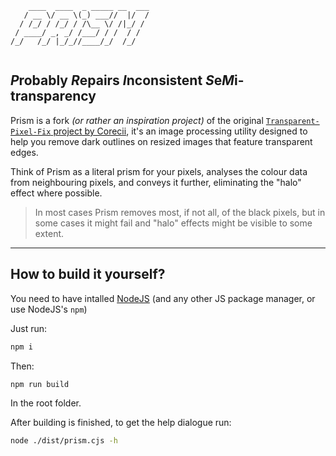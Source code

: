 ```
    ____  ____  _ _____ __  ___
   / __ \/ __ \(_) ___//  |/  /
  / /_/ / /_/ / /\__ \/ /|_/ / 
 / ____/ _, _/ /___/ / /  / /  
/_/   /_/ |_/_//____/_/  /_/   
                               
```

## *P*robably *R*epairs *I*nconsistent *S*e*M*i-transparency

Prism is a fork *(or rather an inspiration project)* of the original [`Transparent-Pixel-Fix` project by Corecii](https://github.com/Corecii/Transparent-Pixel-Fix), it's an image processing utility designed to help you remove dark outlines on resized images that feature transparent edges.


Think of Prism as a literal prism for your pixels, analyses the colour data from neighbouring pixels, and conveys it further, eliminating the "halo" effect where possible.
> In most cases Prism removes most, if not all, of the black pixels, but in some cases it might fail and "halo" effects might be visible to some extent.

---

## How to build it yourself?

You need to have intalled [NodeJS](https://nodejs.org/en/download) (and any other JS package manager, or use NodeJS's `npm`)

Just run:
```bash
npm i
```
Then:
```bash
npm run build
```
In the root folder.


After building is finished, to get the help dialogue run:
```bash
node ./dist/prism.cjs -h
```
